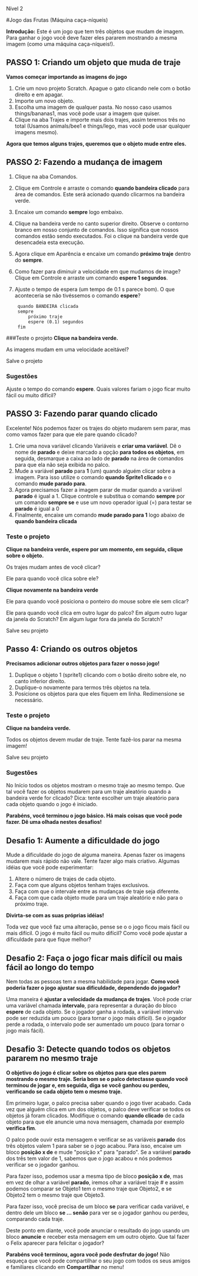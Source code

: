 Nível 2 

#Jogo das Frutas (Máquina caça-níqueis)

__Introdução:__
Este é um jogo que tem três objetos que mudam de imagem. Para ganhar o jogo você deve fazer eles pararem mostrando a mesma imagem (como uma máquina caça-níqueis!).

## PASSO 1: Criando um objeto que muda de traje

__Vamos começar importando as imagens do jogo__

1. Crie um novo projeto Scratch. Apague o gato clicando nele com o botão direito e em apagar.
2. Importe um novo objeto.
3. Escolha uma imagem de qualquer pasta. No nosso caso usamos things/bananas1, mas você pode
usar a imagem que quiser.
4. Clique na aba Trajes e importe mais dois trajes, assim teremos três no total
(Usamos animals/bee1 e things/lego, mas você pode usar qualquer imagens mesmo).

__Agora que temos alguns trajes, queremos que o objeto mude entre eles.__

## PASSO 2: Fazendo a mudança de imagem

1. Clique na aba Comandos.
2. Clique em Controle e arraste o comando __quando bandeira clicado__ para área de comandos. Este será
acionado quando clicarmos na bandeira verde.
3. Encaixe um comando __sempre__ logo embaixo.
4. Clique na bandeira verde no canto superior direito. Observe o contorno branco em nosso conjunto de comandos. Isso significa que nossos comandos estão sendo executados. Foi o clique na bandeira verde que desencadeia esta execução.
5. Agora clique em Aparência e encaixe um comando __próximo traje__ dentro do __sempre__.
6. Como fazer para diminuir a velocidade em que mudamos de image? Clique em Controle e arraste um comando __espere 1 segundos__.
7. Ajuste o tempo de espera (um tempo de 0.1 s parece bom). O que aconteceria se não tivéssemos o comando __espere__?

		quando BANDEIRA clicada
		sempre 
			próximo traje
			espere (0.1) segundos
		fim


###Teste o projeto
__Clique na bandeira verde.__
 
As imagens mudam em uma velocidade aceitável?

Salve o projeto

### Sugestões

Ajuste o tempo do comando __espere__. Quais valores fariam o jogo ficar muito fácil ou muito difícil?

## PASSO 3: Fazendo parar quando clicado

Excelente! Nós podemos fazer os trajes do objeto mudarem sem parar, mas como vamos fazer para que ele pare quando clicado?

1. Crie uma nova variável clicando Variáveis ​​e __criar uma variável__. Dê o nome de __parado__ e deixe marcado a opção __para todos os objetos__, em seguida, desmarque a caixa ao lado de __parado__ na área de comandos para que ela não seja exibida no palco.
2. Mude a variável __parado__ para __1__ (um) quando alguém clicar sobre a imagem. Para isso utilize o comando
__quando Sprite1 clicado__ e o comando __mude parado para__. 
3. Agora precisamos fazer a imagem parar de mudar quando a variável __parado__ é igual a 1. 
Clique controle e substitua o comando __sempre__ por um comando  __sempre se__ e use um novo operador igual (=) para testar se __parado__ é igual a 0
4. Finalmente, encaixe um comando __mude parado para 1__ logo abaixo de __quando bandeira clicada__

### Teste o projeto

__Clique na bandeira verde, espere por um momento, em seguida, clique sobre o objeto.__ 

Os trajes mudam antes de você clicar?
 
Ele para quando você clica sobre ele?


__Clique novamente na bandeira verde__ 

Ele para quando você posiciona o ponteiro do mouse sobre ele sem clicar? 

Ele para quando você clica em outro lugar do palco? Em algum outro lugar da janela do Scratch? Em algum lugar fora da janela do Scratch?

Salve seu projeto

## Passo 4: Criando os outros objetos

__Precisamos adicionar outros objetos para fazer o nosso jogo!__

1. Duplique o objeto 1 (sprite1) clicando com o botão direito sobre ele, no canto inferior direito.
2. Duplique-o novamente para termos três objetos na tela.
3. Posicione os objetos para que eles fiquem em linha. Redimensione se necessário.

### Teste o projeto
__Clique na bandeira verde.__ 

Todos os objetos devem mudar de traje. Tente fazê-los parar na mesma imagem!

Salve seu projeto

### Sugestões

No Início todos os objetos mostram o mesmo traje ao mesmo tempo. Que tal você fazer os objetos mudarem para um traje aleatório quando a bandeira verde for clicado?
Dica: tente escolher um traje aleatório para cada objeto quando o jogo é iniciado.

__Parabéns, você terminou o jogo básico. Há mais coisas que você pode fazer. Dê uma olhada nestes desafios!__


## Desafio 1: Aumente a dificuldade do jogo

Mude a dificuldade do jogo de alguma maneira. 
Apenas fazer os imagens mudarem mais rápido não vale. 
Tente fazer algo mais criativo. 
Algumas idéias que você pode experimentar:

1. Altere o número de trajes de cada objeto.
2. Faça com que alguns objetos tenham trajes exclusivos.
3. Faça com que o intervale entre as mudanças de traje seja diferente.
4. Faça com que cada objeto mude para um traje aleatório e não para o próximo traje. 

__Divirta-se com as suas próprias idéias!__

Toda vez que você faz uma alteração, pense se o o jogo ficou mais fácil ou mais difícil. 
O jogo é muito fácil ou muito difícil? 
Como você pode ajustar a dificuldade para que fique melhor?


## Desafio 2: Faça o jogo ficar mais difícil ou mais fácil ao longo do tempo

Nem todas as pessoas tem a mesma habilidade para jogar. __Como você poderia fazer o jogo ajustar sua dificuldade, dependendo do jogador?__

Uma maneira é __ajustar a velocidade da mudança de trajes__. 
Você pode criar uma variável chamada __intervalo__, para representar a duração do bloco __espere__ de cada objeto. 
Se o jogador ganha a rodada, a variável intervalo pode ser reduzida um pouco (para tornar o jogo mais difícil). 
Se o jogador perde a rodada, o intervalo pode ser aumentado um pouco (para tornar o jogo mais fácil).

## Desafio 3: Detecte quando todos os objetos pararem no mesmo traje

__O objetivo do jogo é clicar sobre os objetos para que eles parem mostrando o mesmo traje. 
Seria bom se o palco detectasse quando você terminou de jogar e, em seguida, diga se você ganhou ou perdeu, 
verificando se cada objeto tem o mesmo traje.__

Em primeiro lugar, o palco precisa saber quando o jogo tiver acabado. Cada vez que alguém clica em um dos objetos, o palco deve verificar se todos os objetos já foram clicados. Modifique o comando __quando clicado__ de cada objeto para que ele anuncie uma nova mensagem, chamada por exemplo __verifica fim__.

O palco pode ouvir esta mensagem e verificar se as variáveis __parado__ dos três objetos valem 1 para saber se o jogo acabou. Para isso, encaixe um bloco __posição x de__ e mude "posição x" para "parado". 
Se a variável __parado__ dos três tem valor de 1, sabemos que o jogo acabou e nós podemos verificar se o jogador ganhou.

Para fazer isso, podemos usar a mesma tipo de bloco __posição x de__, mas em vez de olhar a variável __parado__, 
iremos olhar a variável traje # e assim podemos comparar se Objeto1 tem o mesmo traje que Objeto2, e se Objeto2 tem o mesmo traje que Objeto3.

Para fazer isso, você precisa de um bloco __se__ para verificar cada variável, e dentro dele um bloco __se ... senão__ para ver se o jogador ganhou ou perdeu, comparando cada 
traje.

Deste ponto em diante, você pode anunciar o resultado do jogo usando um bloco __anuncie__ e receber esta mensagem em um outro objeto. Que tal fazer o Felix aparecer para felicitar o jogador?


__Parabéns você terminou, agora você pode desfrutar do jogo!__
Não esqueça que você pode compartilhar o seu jogo com todos os seus amigos e familiares clicando em __Compartilhar__ no menu!
